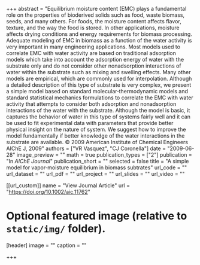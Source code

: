 +++
abstract = "Equilibrium moisture content (EMC) plays a fundamental role on the properties of bioderived solids such as food, waste biomass, seeds, and many others. For foods, the moisture content affects flavor, texture, and the way the food is stored. In other applications, moisture affects drying conditions and energy requirements for biomass processing. Adequate modeling of EMC in biomass as a function of the water activity is very important in many engineering applications. Most models used to correlate EMC with water activity are based on traditional adsorption models which take into account the adsorption energy of water with the substrate only and do not consider other nonadsorption interactions of water within the substrate such as mixing and swelling effects. Many other models are empirical, which are commonly used for interpolation. Although a detailed description of this type of substrate is very complex, we present a simple model based on standard molecular‐thermodynamic models and standard statistical mechanics formulations to correlate the EMC with water activity that attempts to consider both adsorption and nonadsorption interactions of the water with the substrate. Although the model is basic, it captures the behavior of water in this type of systems fairly well and it can be used to fit experimental data with parameters that provide better physical insight on the nature of system. We suggest how to improve the model fundamentally if better knowledge of the water interactions in the substrate are available. © 2009 American Institute of Chemical Engineers AIChE J, 2009"
authors = ["VR Vasquez", "CJ Coronella"]
date = "2009-06-28"
image_preview = ""
math = true
publication_types = ["2"]
publication = "In *AIChE Journal*"
publication_short = ""
selected = false
title = "A simple model for vapor‐moisture equilibrium in biomass subtrates"
url_code = ""
url_dataset = ""
url_pdf = ""
url_project = ""
url_slides = ""
url_video = ""

[[url_custom]]
name = "View Journal Article"
url = "https://doi.org/10.1002/aic.11762"

# Optional featured image (relative to `static/img/` folder).
[header]
image = ""
caption = ""

+++


